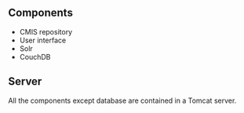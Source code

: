 ## Components
- CMIS repository
- User interface
- Solr
- CouchDB

## Server
All the components except database are contained in a Tomcat server.  